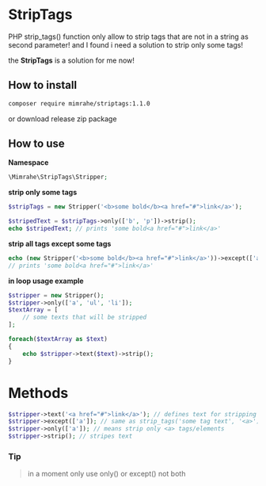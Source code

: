 # StripTags

PHP strip_tags() function only allow to strip tags that are not in a string as second parameter!
and I found i need a solution to strip only some tags!

the __StripTags__ is a solution for me now!

## How to install
``` bash
composer require mimrahe/striptags:1.1.0
```
or download release zip package

## How to use
__Namespace__
```php
\Mimrahe\StripTags\Stripper;
```

__strip only some tags__
```php
$stripTags = new Stripper('<b>some bold</b><a href="#">link</a>');

$stripedText = $stripTags->only(['b', 'p'])->strip();
echo $stripedText; // prints 'some bold<a href="#">link</a>'
```

__strip all tags except some tags__
```php
echo (new Stripper('<b>some bold</b><a href="#">link</a>'))->except(['a'])->strip();
// prints 'some bold<a href="#">link</a>'
```

__in loop usage example__
```php
$stripper = new Stripper();
$stripper->only(['a', 'ul', 'li']);
$textArray = [
    // some texts that will be stripped
];

foreach($textArray as $text)
{
    echo $stripper->text($text)->strip();
}
```

# Methods
```php
$stripper->text('<a href="#">link</a>'); // defines text for stripping
$stripper->except(['a']); // same as strip_tags('some tag text', '<a>');
$stripper->only(['a']); // means strip only <a> tags/elements
$stripper->strip(); // stripes text
```
### Tip
> in a moment only use only() or except() not both
